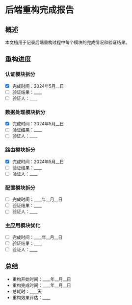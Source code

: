 # 后端重构完成报告

## 概述
本文档用于记录后端重构过程中每个模块的完成情况和验证结果。

## 重构进度

### 认证模块拆分
- [x] 完成时间：2024年5月__日
- [ ] 验证结果：____
- [ ] 验证人：____

### 数据处理模块拆分
- [x] 完成时间：2024年5月__日
- [ ] 验证结果：____
- [ ] 验证人：____

### 路由模块拆分
- [x] 完成时间：2024年5月__日
- [ ] 验证结果：____
- [ ] 验证人：____

### 配置模块拆分
- [ ] 完成时间：____年__月__日
- [ ] 验证结果：____
- [ ] 验证人：____

### 主应用模块优化
- [ ] 完成时间：____年__月__日
- [ ] 验证结果：____
- [ ] 验证人：____

## 总结
- 重构开始时间：____年__月__日
- 重构完成时间：____年__月__日
- 总耗时：____天
- 重构效果评估：____